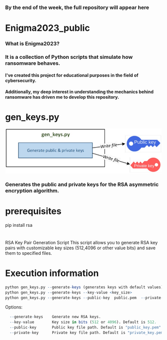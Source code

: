 ### By the end of the week, the full repository will appear here
#
# Enigma2023_public

### What is Enigma2023? 
### It is a collection of Python scripts that simulate how ransomware behaves. 
#### I've created this project for educational purposes in the field of cybersecurity. 
#### Additionally, my deep interest in understanding the mechanics behind ransomware has driven me to develop this repository.
#
# gen_keys.py
![Generate keys](./images/gen_keys.jpg)
### Generates the public and private keys for the RSA asymmetric encryption algorithm.
# prerequisites
pip install rsa
# 
RSA Key Pair Generation Script
This script allows you to generate RSA key pairs with customizable key sizes 
(512,4096 or other value bits)
and save them to specified files.

# Execution information
``` r
python gen_keys.py --generate-keys (generates keys with default values)
python gen_keys.py --generate-keys --key-value <key_size>
python gen_keys.py --generate-keys --public-key  public.pem  --private-key private.pem --key-value 512
```
Options:
``` r
  --generate-keys    Generate new RSA keys.
  --key-value        Key size in bits (512 or 4096). Default is 512.
  --public-key       Public key file path. Default is "public_key.pem".
  --private-key      Private key file path. Default is "private_key.pem".
```
#
#
#